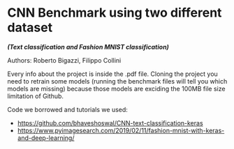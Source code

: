 # CNN Benchmark using two different dataset 
***(Text classification and Fashion MNIST classification)***

Authors: Roberto Bigazzi, Filippo Collini

Every info about the project is inside the .pdf file.
Cloning the project you need to retrain some models (running the benchmark files will tell you which models are missing) because those models are exciding the 100MB file size limitation of Github.

Code we borrowed and tutorials we used:
* https://github.com/bhaveshoswal/CNN-text-classification-keras
* https://www.pyimagesearch.com/2019/02/11/fashion-mnist-with-keras-and-deep-learning/
